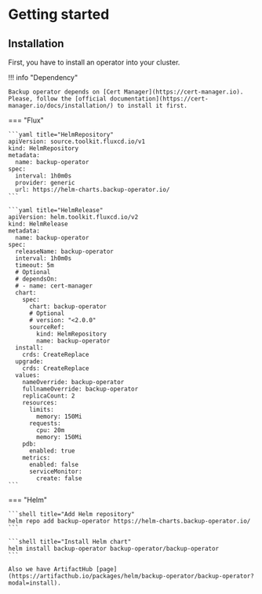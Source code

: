 Getting started
===

## Installation

First, you have to install an operator into your cluster.

!!! info "Dependency"

    Backup operator depends on [Cert Manager](https://cert-manager.io). Please, follow the [official documentation](https://cert-manager.io/docs/installation/) to install it first.

=== "Flux"
 
    ```yaml title="HelmRepository"
    apiVersion: source.toolkit.fluxcd.io/v1
    kind: HelmRepository
    metadata:
      name: backup-operator
    spec:
      interval: 1h0m0s
      provider: generic
      url: https://helm-charts.backup-operator.io/
    ```

    ```yaml title="HelmRelease"
    apiVersion: helm.toolkit.fluxcd.io/v2
    kind: HelmRelease
    metadata:
      name: backup-operator
    spec:
      releaseName: backup-operator
      interval: 1h0m0s
      timeout: 5m
      # Optional
      # dependsOn:
      # - name: cert-manager
      chart:
        spec:
          chart: backup-operator
          # Optional
          # version: "<2.0.0"
          sourceRef:
            kind: HelmRepository
            name: backup-operator
      install:
        crds: CreateReplace
      upgrade:
        crds: CreateReplace
      values:
        nameOverride: backup-operator
        fullnameOverride: backup-operator
        replicaCount: 2
        resources:
          limits:
            memory: 150Mi
          requests:
            cpu: 20m
            memory: 150Mi
        pdb:
          enabled: true
        metrics:
          enabled: false
          serviceMonitor:
            create: false
    ```

=== "Helm"

    ```shell title="Add Helm repository"
    helm repo add backup-operator https://helm-charts.backup-operator.io/
    ```
    
    ```shell title="Install Helm chart"
    helm install backup-operator backup-operator/backup-operator
    ```

    Also we have ArtifactHub [page](https://artifacthub.io/packages/helm/backup-operator/backup-operator?modal=install).
